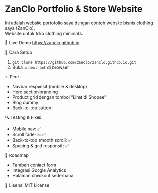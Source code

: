 # ZanClo Portfolio & Store Website

Ini adalah website portofolio saya dengan contoh website bisnis clothing saya (ZanClo).  
Website untuk toko clothing minimalis.

🚀 Live Demo
https://zanclo.github.io

🧰 Cara Setup
1. `git clone https://github.com/zanclo/zanclo.github.io.git`
2. Buka `index.html` di browser

✨ Fitur
- Navbar responsif (mobile & desktop)
- Hero section branding
- Product grid dengan tombol “Lihat di Shopee”
- Blog dummy 
- Back-to-top button

🔍 Testing & Fixes
- Mobile nav: ✅  
- Scroll fade-in: ✅  
- Back-to-top smooth scroll: ✅  
- Spacing & grid responsif: ✅  

📅 Roadmap
- Tambah contact form  
- Integrasi Google Analytics  
- Halaman checkout sederhana

📄 Lisensi
MIT License
